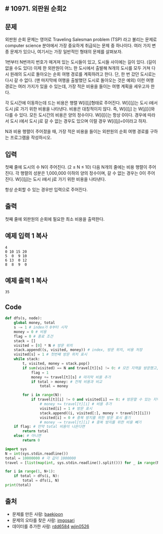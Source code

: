 ## # 10971. 외판원 순회2

## 문제

외판원 순회 문제는 영어로 Traveling Salesman problem (TSP) 라고 불리는 문제로 computer science 분야에서 가장 중요하게 취급되는 문제 중 하나이다. 여러 가지 변종 문제가 있으나, 여기서는 가장 일반적인 형태의 문제를 살펴보자.

1번부터 N번까지 번호가 매겨져 있는 도시들이 있고, 도시들 사이에는 길이 있다. (길이 없을 수도 있다) 이제 한 외판원이 어느 한 도시에서 출발해 N개의 도시를 모두 거쳐 다시 원래의 도시로 돌아오는 순회 여행 경로를 계획하려고 한다. 단, 한 번 갔던 도시로는 다시 갈 수 없다. (맨 마지막에 여행을 출발했던 도시로 돌아오는 것은 예외) 이런 여행 경로는 여러 가지가 있을 수 있는데, 가장 적은 비용을 들이는 여행 계획을 세우고자 한다.

각 도시간에 이동하는데 드는 비용은 행렬 W[i][j]형태로 주어진다. W[i][j]는 도시 i에서 도시 j로 가기 위한 비용을 나타낸다. 비용은 대칭적이지 않다. 즉, W[i][j] 는 W[j][i]와 다를 수 있다. 모든 도시간의 비용은 양의 정수이다. W[i][i]는 항상 0이다. 경우에 따라서 도시 i에서 도시 j로 갈 수 없는 경우도 있으며 이럴 경우 W[i][j]=0이라고 하자.

N과 비용 행렬이 주어졌을 때, 가장 적은 비용을 들이는 외판원의 순회 여행 경로를 구하는 프로그램을 작성하시오.

## 입력

첫째 줄에 도시의 수 N이 주어진다. (2 ≤ N ≤ 10) 다음 N개의 줄에는 비용 행렬이 주어진다. 각 행렬의 성분은 1,000,000 이하의 양의 정수이며, 갈 수 없는 경우는 0이 주어진다. W[i][j]는 도시 i에서 j로 가기 위한 비용을 나타낸다.

항상 순회할 수 있는 경우만 입력으로 주어진다.

## 출력

첫째 줄에 외판원의 순회에 필요한 최소 비용을 출력한다.

## 예제 입력 1 복사

```
4
0 10 15 20
5  0  9 10
6 13  0 12
8  8  9  0
```

## 예제 출력 1 복사

```
35
```

## Code

```python
def dfs(s, node):
    global money, total
    s -= 1 # index가 0부터 시작
    money = 0 # 비용
    flag = 0 # 종료 조건
    stack = []
    visited = [0] * N # 방문 위치
    stack.append((s, visited, money)) # index, 방문 위치, 비용 저장
    visited[s] = 1 # 첫번째 방문 위치 표시
    while stack:
        t, visited, money = stack.pop()
        if sum(visited) == N and travel[t][s] != 0: # 모든 지역을 방문했고, 첫번째 지역으로 돌아갈 수 있다면
            flag = 1
            money += travel[t][s] # 마지막 비용 추가
            if total > money: # 전체 비용과 비교
                total = money

        for i in range(N):
            if travel[t][i] != 0 and visited[i] == 0: # 방문할 수 있는 지역이라면
                # money += travel[t][i] # 비용 추가
                visited[i] = 1 # 방문 표시
                stack.append((i, visited[:], money + travel[t][i]))
                visited[i] = 0 # 중복 방지를 위한 방문 표시 풀기
                # money -= travel[t][i] # 중복 방지를 위한 비용 뻬기
    if flag: # 만약 total 비용이 나온다면
        return total
    else: # 아니면
        return 0

import sys
N = int(sys.stdin.readline())
total = 10000000 # 각 값이 1000000
travel = [list(map(int, sys.stdin.readline().split())) for _ in range(N)]

for i in range(1, N+1):
    if total > dfs(i, N):
        total = dfs(i, N)
print(total)
```

## 출처

- 문제를 만든 사람: [baekjoon](https://www.acmicpc.net/user/baekjoon)
- 문제의 오타를 찾은 사람: [imgosari](https://www.acmicpc.net/user/imgosari)
- 데이터를 추가한 사람: [rdd6584](https://www.acmicpc.net/user/rdd6584) [wjin0526](https://www.acmicpc.net/user/wjin0526)